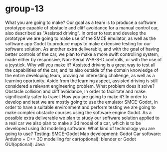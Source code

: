 # group-13
What you are going to make?
Our goal as a team is to produce a software prototype capable of obstacle and cliff avoidance for a manual control car, also described as "Assisted driving". In order to test and develop the prototype we are going to make use of the SMCE emulator, as well as the software app Godot to produce maps to make extensive testing for our software solution. As another extra deliverable, and with the goal of having better controls of the car, we plan to make a more swift controlling system, made either by responsive, Non-Serial W-A-S-D controlls, or with the use of a joystick.
Why will you make it?
Assisted driving is a great way to test all the capabilities of the car, and its also outside of the domain knowledge of the entire developing team, proving an interesting challenge, as well as a learning oportunity. Aside from the learning aspect, assisted driving is still considered a relevant engineering problem.
What problem does it solve?
Obstacle collision and cliff avoidance, In order to facilitate and make significantly safer to travel.
How you are going to make it?
In order to develop and test we are mostly going to use the emulator SMCE-Godot, in order to have a suitable environment and perform testing we are going to make complex obstacle courses using the software engine Godot. As a possible extra deliverable we plan to study our software solution applied to a real car we also plan to make a 3d model of a car, which is to be developed using 3d modeling software.
What kind of technology you are going to use?
Testing: SMCE-Godot
Map development: Godot
Car software: Arduino + C++ 
3D modelling for car(optional): blender or Godot
GUI(optional): Java 
